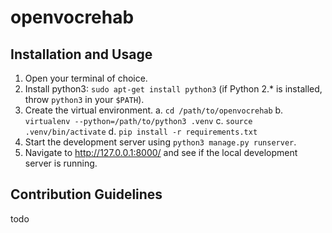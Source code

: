 # openvocrehab

## Installation and Usage

1. Open your terminal of choice.
2. Install python3: `sudo apt-get install python3` (if Python 2.* is installed, throw `python3` in your `$PATH`).
3. Create the virtual environment.
  a. `cd /path/to/openvocrehab`
  b. `virtualenv --python=/path/to/python3 .venv`
  c. `source .venv/bin/activate`
  d. `pip install -r requirements.txt`
4. Start the development server using `python3 manage.py runserver`.
5. Navigate to http://127.0.0.1:8000/ and see if the local development server is running.

## Contribution Guidelines

todo
